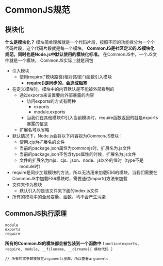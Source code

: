# CommonJS规范
## 模块化
**什么是模块化？**
模块简单理解就是一个代码片段，按照不同的功能拆分为一个个代码片段，这个代码片段就是每一个模块。 
**CommonJS是社区定义的JS模块化规范，同时也是Node.js中默认使用的模块化标准。**
在CommonJS中，一个JS文件就是一个模块。
CommonJS实际上就是闭包
- 引入模块
  - 使用require("模块路径(相对路径)")函数引入模块
    - **require()是同步的，会造成阻塞**
- 在定义模块时，模块中的内容默认是不能被外部看到的
  - 通过exports来设置要向外部暴露的内容
    - 访问exports的方式有两种
        - exports
        - module.exports
    - 当我们在其他模块中引入当前模块时，require函数返回的就是exports暴露的信息
  - 扩展名可以省略
- 默认情况下，Node.js会将以下内容视为CommonJS模块：
  - 使用.cjs为扩展名的文件
  - 当前的package.json属性为commonjs时，扩展名为.js文件
  - 当前的package.json不包含type属性的时候，扩展名为.js文件
  - 文件的扩展名为mjs、cjs、json、node、js以外的值时（type不是module时）
- require是同步加载模块的方法，所以无法用来加载ES6的模块，当我们需要在CommonJS中加载ES6模块时，需要通过import()方法来加载
- 文件夹作为模块
  - 默认引入的是该文件夹下面的index.js文件
- 所有的模块中的全局变量、函数，均不会产生污染
## CommonJS执行原理
```
module
exports
require
```
**所有的CommonJS的模块都会被包装到一个函数中**
``
function(exports, require, module, __filename, __dirname){ 模块代码 }
``
```
// 所有的实参都被放在arguments里面，所以查看arguments
```